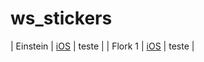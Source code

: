 # ws_stickers

| Einstein | [iOS](wstick://einstein) | teste |
| Flork 1 | [iOS](wstick://5521-Florks-492_0-493_0) | teste |
